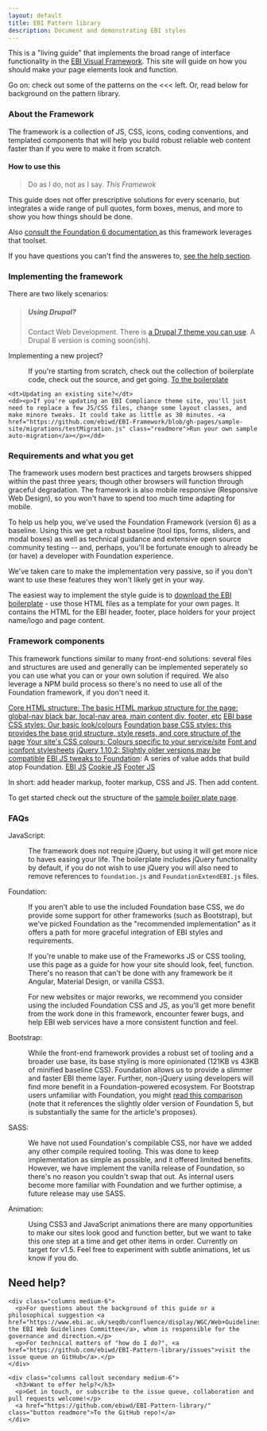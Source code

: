 ```yaml
---
layout: default
title: EBI Pattern library
description: Document and demonstrating EBI styles
---
```


<p class="lead">This is a "living guide" that implements the broad range of interface functionality in the <a href="https://github.com/ebiwd/EBI-Framework">EBI Visual Framework</a>. This site will guide on how you should make your page elements look and function.</p>

<p>Go on: check out some of the patterns on the <<< left. Or, read below for background on the pattern library.</p>

### About the Framework

<p>The framework is a collection of JS, CSS, icons, coding conventions, and templated components that will help you build robust reliable web content faster than if you were to make it from scratch.</p>

<section id="overview" data-magellan-target="overview">

  #### How to use this
  <blockquote class="float-right lead quote ebi-color">
    Do as I do, not as I say.
    <cite class="text-right">This Framewok</cite>
  </blockquote>

  <p>This guide does not offer prescriptive solutions for every scenario, but integrates a wide range of pull quotes, form boxes, menus, and more to show you how things should be done.</p>

  <p>Also <a href="http://foundation.zurb.com/sites/docs/global.html">consult the Foundation 6 documentation <i class="icon icon-generic" data-icon="x"></i></a> as this framework leverages that toolset.</p>

  <p>If you have questions you can't find the answeres to, <a href="#help">see the help section</a>.</p>

  <h3>Implementing the framework</h3>

  <p>There are two likely scenarios:</p>

  <blockquote class="float-right columns medium-5"><h5>Using Drupal?</h5> Contact Web Development. There is <a href="https://github.com/ebiwd/drupal_7_ebi_framework">a Drupal 7 theme you can use</a>. A Drupal 8 version is coming soon(ish).</blockquote>

  <dl>
    <dt>Implementing a new project?</dt>
    <dd><p>If you're starting from scratch, check out the collection of boilerplate code, check out the source, and get going. <a href="https://ebiwd.github.io/EBI-Pattern-library/sample-site/" class="readmore">To the boilerplate</a></p></dd>

    <dt>Updating an existing site?</dt>
    <dd><p>If you're updating an EBI Compliance theme site, you'll just need to replace a few JS/CSS files, change some layout classes, and make minore tweaks. It could take as little as 30 minutes. <a href="https://github.com/ebiwd/EBI-Framework/blob/gh-pages/sample-site/migrations/testMigration.js" class="readmore">Run your own sample auto-migration</a></p></dd>
  </dl>

  ### Requirements and what you get

  <p>The framework uses modern best practices and targets browsers shipped within the past three years; though other browsers will function through graceful degradation. The framework is also mobile responsive (Responsive Web Design), so you won't have to spend too much time adapting for mobile.</p>

  <p>To help us help you, we've used the Foundation Framework (version 6) as a baseline. Using this we get a robust baseline (tool tips, forms, sliders, and modal boxes) as well as technical guidance and extensive open source community testing -- and, perhaps, you'll be fortunate enough to already be (or have) a developer with Foundation experience.</p>

  <p>We've taken care to make the implementation very passive, so if you don't want to use these features they won't likely get in your way.</p>

  <p>The easiest way to implement the style guide is to <a href="https://ebiwd.github.io/EBI-Pattern-library/sample-site/">download the EBI boilerplate</a> - use those HTML files as a template for your own pages. It contains the HTML for the EBI header, footer, place holders for your project name/logo and page content.</p>

  <h3>Framework components</h3>

  <p>This framework functions similar to many front-end solutions: several files and structures are used and generally can be implemented seperately so you can use what you can or your own solution if required. We also leverage a NPM build process so there's no need to use all of the Foundation framework, if you don't need it.</p>


  <div class="button-grid">
    <a class="button primary columns medium-12" href="#">Core HTML structure: The basic HTML markup structure for the page: global-nav black bar, local-nav area, main content div, footer, etc</a>
    <a class="button primary columns medium-12" href="css/ebi-global.css">EBI base CSS styles: Our basic look/colours</a>
    <a class="button primary columns medium-12" href="https://ebiwd.github.io/EBI-Framework/libraries/foundation-6/css/foundation.css">Foundation base CSS styles: this provides the base grid structure, style resets, and core structure of the page</a>
    <a class="button primary columns medium-12" href="css/theme-embl-petrol.css">Your site's CSS colours: Colours specific to your service/site</a>
    <a class="button primary columns medium-12" href="#">Font and iconfont stylesheets</a>
    <a class="button primary columns medium-12" href="#">jQuery 1.10.2: Slightly older versions may be compatible</a>
    <a class="button primary columns medium-12" href="#"><a href="https://ebiwd.github.io/EBI-Framework/js/foundationExtendEBI.js">EBI JS tweaks to Foundation</a>: A series of value adds that build atop Foundation.</a>
    <a class="button primary columns medium-12" href="#">EBI JS</a>
    <a class="button primary columns medium-12" href="#">Cookie JS</a>
    <a class="button primary columns medium-12" href="#">Footer JS</a>
  </div>

  <span class="icon icon-fileformats" data-icon="p"></span>

  <p>In short: add header markup, footer markup, CSS and JS. Then add content.</p>
  <p>To get started check out the structure of the <a href="sample-site">sample boiler plate page</a>.</p>

  <h3>FAQs</h3>
  <dl>
    <dt>JavaScript:</dt>
      <dd><p>The framework does not require jQuery, but using it will get more nice to haves easing your life. The boilerplate includes jQuery functionality by default, if you do not wish to use jQuery you will also need to remove references to <code>foundation.js</code> and <code>FoundationExtendEBI.js</code> files.</p></dd>
    <dt>Foundation:</dt>
      <dd><p>If you aren't able to use the included Foundation base CSS, we do provide some support for other frameworks (such as Bootstrap), but we've picked Foundation as the "recommended implementation" as it offers a path for more graceful integration of EBI styles and requirements.</p>
      <p>If you're unable to make use of the Frameworks JS or CSS tooling, use this page as a guide for how your site should look, feel, function. There's no reason that can't be done with any framework be it Angular, Material Design, or vanilla CSS3.</p>
      <p>For new websites or major reworks, we recommend you consider using the included Foundation CSS and JS, as you'll get more benefit from the work done in this framework, encounter fewer bugs, and help EBI web services have a more consistent function and feel.</p>
      </dd>
    <dt>Bootstrap:</dt>
      <dd><p>While the front-end framework provides a robust set of tooling and a broader use base, its base styling is more opinionated (121KB vs 43KB of minified baseline CSS). Foundation allows us to provide a slimmer and faster EBI theme layer. Further, non-jQuery using developers will find more benefit in a Foundation-powered ecosystem. For Bootstrap users unfamiliar with Foundation, you might <a href="https://www.codementor.io/css/tutorial/bootstrap-3-vs-foundation-5-front-end-framework-comparison">read this comparison</a> (note that it references the slightly older version of Foundation 5, but is substantially the same for the article's proposes).</p></dd>
    <dt>SASS:</dt>
      <dd><p>We have not used Foundation's compilable CSS, nor have we added any other compile required tooling. This was done to keep implementation as simple as possible, and it offered limited benefits. However, we have implement the vanilla release of Foundation, so there's no reason you couldn't swap that out. As internal users become more familiar with Foundation and we further optimise, a future release may use SASS.</p></dd>
    <dt>Animation:</dt>
      <dd><p>Using CSS3 and JavaScript animations there are many opportunities to make our sites look good and function better, but we want to take this one step at a time and get other items in order. Currently on target for v1.5. <span data-tooltip aria-haspopup="true" class="has-tip" data-disable-hover='false' tabindex=1 title="Foundation does have a complementary animation toolset that we've not bundled, but you could...">Feel free to experiment with subtle animations</span>, let us know if you do.</p></dd>
  </dl>
</section>

<section id="help" data-magellan-target="help">
  <h2>Need help?</h2>

  <div class="row">

    <div class="columns medium-6">
      <p>For questions about the background of this guide or a philosophical suggestion <a href="https://www.ebi.ac.uk/seqdb/confluence/display/WGC/Web+Guidelines+committee">contact the EBI Web Guidelines Committee</a>, whom is responsible for the governance and direction.</p>
      <p>For technical matters of "how do I do?", <a href="https://github.com/ebiwd/EBI-Pattern-library/issues">visit the issue queue on GitHub</a>.</p>
    </div>

    <div class="columns callout secondary medium-6">
      <h3>Want to offer help?</h3>
      <p>Get in touch, or subscribe to the issue queue, collaboration and pull requests welcome!</p>
      <a href="https://github.com/ebiwd/EBI-Pattern-library/" class="button readmore">To the GitHub repo!</a>
    </div>

  </div>

</section>
